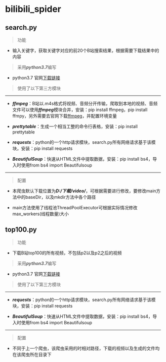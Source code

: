 # bilibili_spider

## search.py

>功能

* 输入关键字，获取关键字对应的前20个B站搜索结果，根据需要下载结果中的内容

>采用***python3.7***编写

* python3.7 官网[下载链接](https://www.python.org/ftp/python/3.7.9/python-3.7.9-amd64.exe)

>使用了以下第三方模块
******
* ***ffmpeg***：B站以.m4s格式将视频、音频分开传输，爬取到本地的视频、音频文件可以使用***ffmpeg***模块合并，安装：pip install ffmpeg，pip install ffmpy，另外需要去官网下载[ffmpeg](https://ffmpeg.org/releases/ffmpeg-snapshot.tar.bz2)，并配置环境变量

* ***prettytable***：生成一个相当工整的命令行表格，安装：pip install prettytable

* ***requests***：python的一个http请求模块，search.py所有网络请求基于该模块，安装：pip install requests

* ***BeautifulSoup***：快速从HTML文件中提取数据，安装：pip install bs4，导入时使用from bs4 import Beautifulsoup
******


>配置

* 本爬虫默认下载位置为***D:/下载/video/***，可根据需要进行修改，要修改main方法中的baseDir，以及mkdir方法中各个路径

* main方法使用了线程池ThreadPoolExecutor可根据实际情况修改max_workers(线程数量)大小

## top100.py
>功能

* 下载B站top100的所有视频，不包括p2以及p2之后的视频


>采用***python3.7***编写

* python3.7 官网[下载链接](https://www.python.org/ftp/python/3.7.9/python-3.7.9-amd64.exe)

>使用了以下第三方模块
******
* ***requests***：python的一个http请求模块，search.py所有网络请求基于该模块，安装：pip install requests

* ***BeautifulSoup***：快速从HTML文件中提取数据，安装：pip install bs4，导入时使用from bs4 import Beautifulsoup
******

>配置

* 不同于上一个爬虫，该爬虫采用的时相对路径，下载的视频以及生成的文件均在该爬虫所在目录下